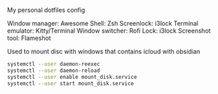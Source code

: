 My personal dotfiles config

Window manager: Awesome
Shell: Zsh
Screenlock: i3lock
Terminal emulator: Kitty/Terminal
Window switcher: Rofi
Lock: i3lock
Screenshot tool: Flameshot


Used to mount disc with windows that contains icloud with obsidian
```bash
systemctl --user daemon-reexec
systemctl --user daemon-reload
systemctl --user enable mount_disk.service
systemctl --user start mount_disk.service
```